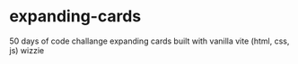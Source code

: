# expanding-cards
50 days of code challange expanding cards
built with vanilla vite (html, css, js)
wizzie
